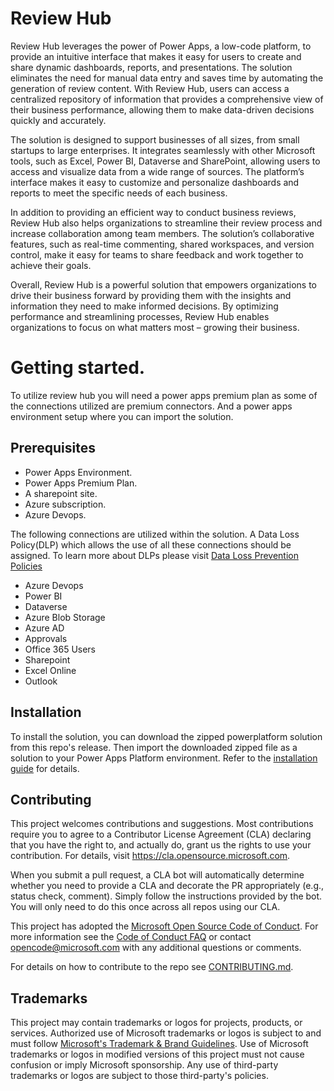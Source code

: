 # Review Hub

Review Hub leverages the power of Power Apps, a low-code platform, to provide an intuitive interface that makes it easy for users to create and share dynamic dashboards, reports, and presentations. The solution eliminates the need for manual data entry and saves time by automating the generation of review content. With Review Hub, users can access a centralized repository of information that provides a comprehensive view of their business performance, allowing them to make data-driven decisions quickly and accurately. 

The solution is designed to support businesses of all sizes, from small startups to large enterprises. It integrates seamlessly with other Microsoft tools, such as Excel, Power BI, Dataverse and SharePoint, allowing users to access and visualize data from a wide range of sources. The platform’s interface makes it easy to customize and personalize dashboards and reports to meet the specific needs of each business. 

In addition to providing an efficient way to conduct business reviews, Review Hub also helps organizations to streamline their review process and increase collaboration among team members. The solution’s collaborative features, such as real-time commenting, shared workspaces, and version control, make it easy for teams to share feedback and work together to achieve their goals. 

Overall, Review Hub is a powerful solution that empowers organizations to drive their business forward by providing them with the insights and information they need to make informed decisions. By optimizing performance and streamlining processes, Review Hub enables organizations to focus on what matters most – growing their business.

# Getting started.

To utilize review hub you will need a power apps premium plan as some of the connections utilized are premium connectors. And a power apps environment setup where you can import the solution.

## Prerequisites

- Power Apps Environment.
- Power Apps Premium Plan.
- A sharepoint site.
- Azure subscription.
- Azure Devops.

The following connections are utilized within the solution. A Data Loss Policy(DLP) which allows the use of all these connections should be assigned. To learn more about DLPs please visit [Data Loss Prevention Policies](https://learn.microsoft.com/en-us/power-platform/admin/wp-data-loss-prevention)

- Azure Devops
- Power BI
- Dataverse
- Azure Blob Storage
- Azure AD
- Approvals
- Office 365 Users
- Sharepoint
- Excel Online
- Outlook

## Installation

To install the solution, you can download the zipped powerplatform solution from this repo's release. Then import the downloaded zipped file as a solution to your Power Apps Platform environment. Refer to the [installation guide](INSTALLATION.md) for details.

## Contributing

This project welcomes contributions and suggestions.  Most contributions require you to agree to a
Contributor License Agreement (CLA) declaring that you have the right to, and actually do, grant us
the rights to use your contribution. For details, visit https://cla.opensource.microsoft.com.

When you submit a pull request, a CLA bot will automatically determine whether you need to provide
a CLA and decorate the PR appropriately (e.g., status check, comment). Simply follow the instructions
provided by the bot. You will only need to do this once across all repos using our CLA.

This project has adopted the [Microsoft Open Source Code of Conduct](https://opensource.microsoft.com/codeofconduct/).
For more information see the [Code of Conduct FAQ](https://opensource.microsoft.com/codeofconduct/faq/) or
contact [opencode@microsoft.com](mailto:opencode@microsoft.com) with any additional questions or comments.

For details on how to contribute to the repo see [CONTRIBUTING.md](CONTRIBUTING.md).

## Trademarks

This project may contain trademarks or logos for projects, products, or services. Authorized use of Microsoft 
trademarks or logos is subject to and must follow 
[Microsoft's Trademark & Brand Guidelines](https://www.microsoft.com/en-us/legal/intellectualproperty/trademarks/usage/general).
Use of Microsoft trademarks or logos in modified versions of this project must not cause confusion or imply Microsoft sponsorship.
Any use of third-party trademarks or logos are subject to those third-party's policies.
